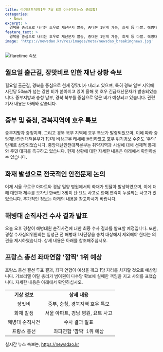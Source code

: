 ```yaml
---
title: 라이브투데이1부 7월 8일 이시각핫뉴스 총집합!
categories:
  - News
excerpt: >
  경북을 중심으로 내리는 호우로 재난문자 발송, 중대본 1단계 가동, 화재 등 다발. 해병대 순직 사건 최종결과 발표, 프랑스 총선 좌파연합 예상 1위. 사건과 정치 소식을 요약.
feature_text: >
  경북을 중심으로 내리는 호우로 재난문자 발송, 중대본 1단계 가동, 화재 등 다발. 해병대 순직 사건 최종결과 발표, 프랑스 총선 좌파연합 예상 1위. 사건과 정치 소식을 요약.
image: 'https://newsdao.kr/res/images/meta/newsdao_breakingnews.jpg'
---
```


<p><img src="httpss://newsdao.kr/res/images/meta/newsdao_breakingnews.jpg" alt="flaretime 속보" /></p>

<h2>월요일 출근길, 장맛비로 인한 재난 상황 속보</h2>

<p data-ke-size="size16">월요일 출근길, 경북을 중심으로 현재 장맛비가 내리고 있으며, 특히 경북 일부 지역에 시간당 50㎜가 넘는 강한 비가 쏟아지고 있어 올해 첫 호우 긴급재난문자가 발송되었습니다. 중부지방과 충청 남부, 경북 북부를 중심으로 많은 비가 예상되고 있습니다. 관련 기사 내용은 아래와 같습니다.</p>

<h2 data-ke-size="size26">중부 및 충청, 경북지역에 호우 특보</h2>

<p data-ke-size="size16">중부지방과 충청지역, 그리고 경북 북부 지역에 호우 특보가 발령되었으며, 이에 따라 중앙재난안전대책본부가 1단계 비상근무 태세에 돌입하였고 호우 위기경보 수준도 '주의' 단계로 상향되었습니다. 중앙재난안전대책본부는 취약지역과 시설에 대해 선제적 통제와 주민 대피를 촉구하고 있습니다. 현재 상황에 대한 자세한 내용은 아래에서 확인하실 수 있습니다.</p>

<h2 data-ke-size="size26">화재 발생으로 전국적인 안전문제 논의</h2>

<p data-ke-size="size16">어제 서울 구로구 아파트와 경남 밀양 병원에서의 화재가 잇달아 발생하였으며, 이에 더해 대만과 제주를 오가던 한국인 3명이 탄 요트 사고로 한때 연락이 두절되는 사고가 있었습니다. 추가적인 정보는 아래의 내용을 참고하시기 바랍니다.</p>

<h2 data-ke-size="size26">해병대 순직사건 수사 결과 발표</h2>

<p data-ke-size="size16">오늘 오후 경찰이 해병대원 순직사건에 대한 최종 수사 결과를 발표할 예정입니다. 또한, 경찰 수사심의위원회는 임성근 전 해병대 1사단장을 송치 대상에서 제외해야 한다는 의견을 제시하였습니다. 상세 내용은 아래를 참조해주십시오.</p>

<h2 data-ke-size="size26">프랑스 총선 좌파연합 '깜짝' 1위 예상</h2>

<p data-ke-size="size16">프랑스 총선 결선 투표 결과, 좌파 연합이 예상을 깨고 1당 자리를 차지할 것으로 예상됩니다. 가브리엘 아탈 총리가 범여권이 다수당 확보에 실패한 책임을 지고 사의를 표했습니다. 자세한 내용은 아래에서 확인하십시오.</p>

<table>
    <tr>
        <td style="text-align: center; height: 17px;"><b>기상 정보</b></td>
        <td style="text-align: center; height: 17px;"><b>상세 내용</b></td>
    </tr>
    <tr>
        <td style="text-align: center; height: 17px;">장맛비</td>
        <td style="text-align: center; height: 17px;">중부, 충청, 경북지역 호우 특보</td>
    </tr>
    <tr>
        <td style="text-align: center; height: 17px;">화재 발생</td>
        <td style="text-align: center; height: 17px;">서울 아파트, 경남 병원, 요트 사고</td>
    </tr>
    <tr>
        <td style="text-align: center; height: 17px;">해병대 순직사건</td>
        <td style="text-align: center; height: 17px;">수사 결과 발표</td>
    </tr>
    <tr>
        <td style="text-align: center; height: 17px;">프랑스 총선</td>
        <td style="text-align: center; height: 17px;">좌파연합 '깜짝' 1위 예상</td>
    </tr>
</table>
실시간 뉴스 속보는, <a href="https://newsdao.kr" rel="dofollow">https://newsdao.kr</a>


